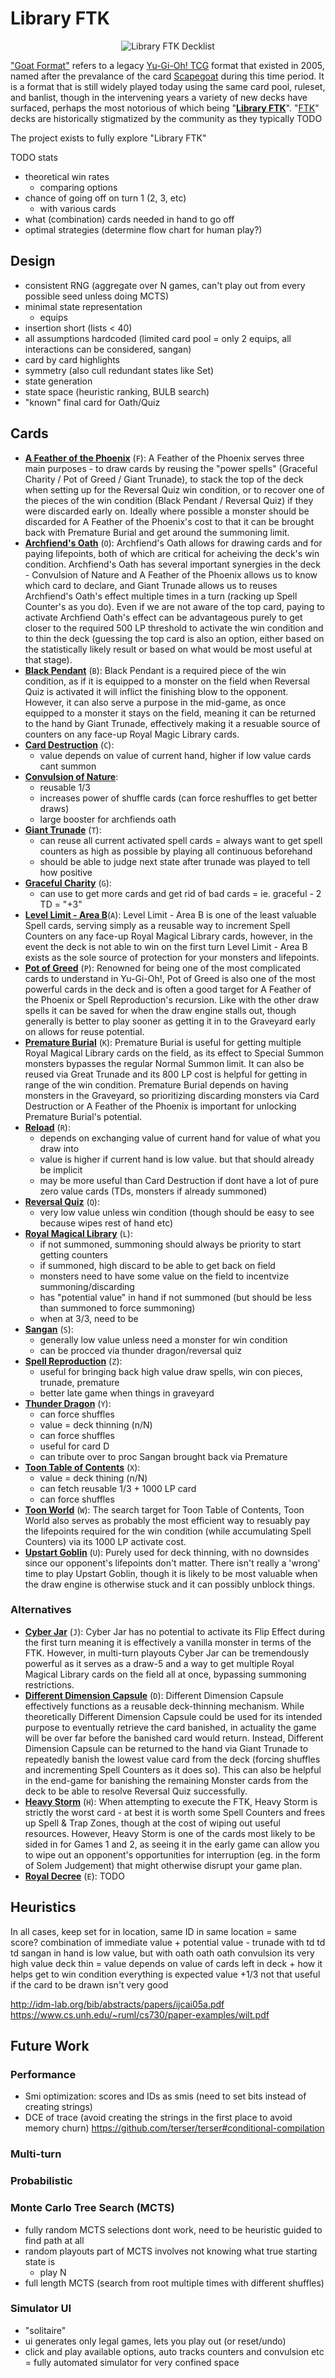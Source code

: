 # Library FTK

<p align="center">
  <img alt="Library FTK Decklist" src="https://user-images.githubusercontent.com/117249/134454031-9836e216-8cb5-4648-a288-dde569e9fca3.png" />
</p>

["Goat Format"](https://www.goatformat.com/whatisgoat.html) refers to a legacy [Yu-Gi-Oh!
TCG](https://en.wikipedia.org/wiki/Yu-Gi-Oh!_Trading_Card_Game) format that existed in 2005, named
after the prevalance of the card
[Scapegoat](https://yugioh.fandom.com/wiki/Scapegoat) during this time period. It is a format that
is still widely played today using the same card pool, ruleset, and banlist, though in the
intervening years a variety of new decks have surfaced, perhaps the most notorious of which being
"[**Library FTK**](https://www.goatformat.com/library-ftk.html)".
"[FTK](https://yugioh.fandom.com/wiki/First_Turn_Kill)" decks are historically stigmatized by the
community as they typically TODO

The project exists to fully explore "Library FTK"

TODO stats

- theoretical win rates
  - comparing options
- chance of going off on turn 1 (2, 3, etc)
  - with various cards
- what (combination) cards needed in hand to go off
- optimal strategies (determine flow chart for human play?)

## Design

- consistent RNG (aggregate over N games, can't play out from every possible seed unless doing MCTS)
- minimal state representation
  - equips
- insertion short (lists < 40)
- all assumptions hardcoded (limited card pool = only 2 equips, all interactions can be considered, sangan)
- card by card highlights
- symmetry (also cull redundant states like Set)
- state generation
- state space (heuristic ranking, BULB search)
- "known" final card for Oath/Quiz

## Cards

- [**A Feather of the Phoenix**](https://yugioh.fandom.com/wiki/A_Feather_of_the_Phoenix) (`F`): A
  Feather of the Phoenix serves three main purposes - to draw cards by reusing the "power spells"
  (Graceful Charity / Pot of Greed / Giant Trunade), to stack the top of the deck when setting up
  for the Reversal Quiz win condition, or to recover one of the pieces of the win condition (Black
  Pendant / Reversal Quiz) if they were discarded early on. Ideally where possible a monster should
  be discarded for A Feather of the Phoenix's cost to that it can be brought back with Premature
  Burial and get around the summoning limit.
- [**Archfiend's Oath**](https://yugioh.fandom.com/wiki/Archfiend%27s_Oath) (`O`): Archfiend's Oath
  allows for drawing cards and for paying lifepoints, both of which are critical for acheiving the
  deck's win condition. Archfiend's Oath has several important synergies in the deck - Convulsion of
  Nature and A Feather of the Phoenix allows us to know which card to declare, and Giant Trunade
  allows us to reuses Archfiend's Oath's effect multiple times in a turn (racking up Spell Counter's
  as you do). Even if we are not aware of the top card, paying to activate Archfiend Oath's effect
  can be advantageous purely to get closer to the required 500 LP threshold to activate the win
  condition and to thin the deck (guessing the top card is also an option, either based on the
  statistically likely result or based on what would be most useful at that stage).
- [**Black Pendant**](https://yugioh.fandom.com/wiki/Black_Pendant) (`B`): Black Pendant is a
  required piece of the win condition, as if it is equipped to a monster on the field when Reversal
  Quiz is activated it will inflict the finishing blow to the opponent. However, it can also serve
  a purpose in the mid-game, as once equipped to a monster it stays on the field, meaning it can be
  returned to the hand by Giant Trunade, effectively making it a resuable source of counters on any
  face-up Royal Magic Library cards.
- [**Card Destruction**](https://yugioh.fandom.com/wiki/Card_Destruction) (`C`):
  - value depends on value of current hand, higher if low value cards cant summon
- [**Convulsion of Nature**](https://yugioh.fandom.com/wiki/Convulsion_of_Nature):
  - reusable 1/3
  - increases power of shuffle cards (can force reshuffles to get better draws)
  - large booster for archfiends oath
- [**Giant Trunade**](https://yugioh.fandom.com/wiki/Giant_Trunade) (`T`):
  - can reuse all current activated spell cards
  = always want to get spell counters as high as possible by playing all continuous beforehand
  - should be able to judge next state after trunade was played to tell how positive
- [**Graceful Charity**](https://yugioh.fandom.com/wiki/Graceful_Charity) (`G`):
  - can use to get more cards and get rid of bad cards = ie. graceful - 2 TD = "+3"
- [**Level Limit - Area B**](https://yugioh.fandom.com/wiki/Level_Limit_-_Area_B)(`A`): Level Limit -
  Area B is one of the least valuable Spell cards, serving simply as a reusable way to increment
  Spell Counters on any face-up Royal Magical Library cards, however, in the event the deck is not
  able to win on the first turn Level Limit - Area B exists as the sole source of protection for
  your monsters and lifepoints.
- [**Pot of Greed**](https://yugioh.fandom.com/wiki/Pot_of_Greed) (`P`): Renowned for being one of
  the most complicated cards to understand in Yu-Gi-Oh!, Pot of Greed is also one of the most
  powerful cards in the deck and is often a good target for A Feather of the Phoenix or Spell
  Reproduction's recursion. Like with the other draw spells it can be saved for when the draw
  engine stalls out, though generally is better to play sooner as getting it in to the Graveyard
  early on allows for reuse potential.
- [**Premature Burial**](https://yugioh.fandom.com/wiki/Premature_Burial) (`K`): Premature Burial is
  useful for getting multiple Royal Magical Library cards on the field, as its effect to Special
  Summon monsters bypasses the regular Normal Summon limit. It can also be reused via Great Trunade
  and its 800 LP cost is helpful for getting in range of the win condition. Premature Burial depends
  on having monsters in the Graveyard, so prioritizing discarding monsters via Card Destruction or A
  Feather of the Phoenix is important for unlocking Premature Burial's potential.
- [**Reload**](https://yugioh.fandom.com/wiki/Reload) (`R`):
  - depends on exchanging value of current hand for value of what you draw into
  - value is higher if current hand is low value. but that should already be implicit
  - may be more useful than Card Destruction if dont have a lot of pure zero value cards (TDs, monsters if already summoned)
- [**Reversal Quiz**](https://yugioh.fandom.com/wiki/Reversal_Quiz) (`Q`):
  - very low value unless win condition (though should be easy to see because wipes rest of hand etc)
- [**Royal Magical Library**](https://yugioh.fandom.com/wiki/Royal_Magical_Library) (`L`):
  - if not summoned, summoning should always be priority to start getting counters
  - if summoned, high discard to be able to get back on field
  - monsters need to have some value on the field to incentvize summoning/discarding
  - has "potential value" in hand if not summoned (but should be less than summoned to force summoning)
  - when at 3/3, need to be
- [**Sangan**](https://yugioh.fandom.com/wiki/Sangan) (`S`):
  - generally low value unless need a monster for win condition
  - can be procced via thunder dragon/reversal quiz
- [**Spell Reproduction**](https://yugioh.fandom.com/wiki/Spell_Reproduction) (`Z`):
  - useful for bringing back high value draw spells, win con pieces, trunade, premature
  - better late game when things in graveyard
- [**Thunder Dragon**](https://yugioh.fandom.com/wiki/Thunder_Dragon) (`Y`):
  - can force shuffles
  - value = deck thinning (n/N)
  - can force shuffles
  - useful for card D
  - can tribute over to proc Sangan brought back via Premature
- [**Toon Table of Contents**](https://yugioh.fandom.com/wiki/Toon_Table_of_Contents) (`X`):
  - value = deck thining (n/N)
  - can fetch reusable 1/3 + 1000 LP card
  - can force shuffles
- [**Toon World**](https://yugioh.fandom.com/wiki/Toon_World) (`W`): The search target for Toon
  Table of Contents, Toon World also serves as probably the most efficient way to resuably pay the
  lifepoints required for the win condition (while accumulating Spell Counters) via its 1000 LP
  activate cost.
- [**Upstart Goblin**](https://yugioh.fandom.com/wiki/Upstart_Goblin) (`U`): Purely used for deck
  thinning, with no downsides since our opponent's lifepoints don't matter. There isn't really a
  'wrong' time to play Upstart Goblin, though it is likely to be most valuable when the draw engine
  is otherwise stuck and it can possibly unblock things.

### Alternatives

- [**Cyber Jar**](https://yugioh.fandom.com/wiki/Cyber_Jar) (`J`): Cyber Jar has no potential to
  activate its Flip Effect during the first turn meaning it is effectively a vanilla monster in
  terms of the FTK. However, in multi-turn playouts Cyber Jar can be tremendously powerful as it
  serves as a draw-5 and a way to get multiple Royal Magical Library cards on the field all at once,
  bypassing summoning restrictions.
- [**Different Dimension Capsule**](https://yugioh.fandom.com/wiki/Different_Dimension_Capsule) (`D`):
  Different Dimension Capsule effectively functions as a reusable deck-thinning mechanism. While
  theoretically Different Dimension Capsule could be used for its intended purpose to eventually
  retrieve the card banished, in actuality the game will be over far before the banished card would
  return. Instead, Different Dimension Capsule can be returned to the hand via Giant Trunade to
  repeatedly banish the lowest value card from the deck (forcing shuffles and incrementing Spell
  Counters as it does so). This can also be helpful in the end-game for banishing the remaining
  Monster cards from the deck to be able to resolve Reversal Quiz successfully.
- [**Heavy Storm**](https://yugioh.fandom.com/wiki/Heavy_Storm) (`H`): When attempting to execute
  the FTK, Heavy Storm is strictly the worst card - at best it is worth some Spell Counters and
  frees up Spell & Trap Zones, though at the cost of wiping out useful resources. However, Heavy
  Storm is one of the cards most likely to be sided in for Games 1 and 2, as seeing it in the early
  game can allow you to wipe out an opponent's opportunities for interruption (eg. in the form of
  Solem Judgement) that might otherwise disrupt your game plan.
- [**Royal Decree**](https://yugioh.fandom.com/wiki/Royal_Decree) (`E`): TODO

## Heuristics

In all cases, keep set for in location, same ID in same location = same score?
combination of immediate value + potential value - trunade with td td td sangan in hand is low value, but
with oath oath oath convulsion its very high value
deck thin = value depends on value of cards left in deck + how it helps get to win condition
everything is expected value +1/3 not that useful if the card to be drawn isn't very good

http://idm-lab.org/bib/abstracts/papers/ijcai05a.pdf
https://www.cs.unh.edu/~ruml/cs730/paper-examples/wilt.pdf

## Future Work

### Performance

- Smi optimization: scores and IDs as smis (need to set bits instead of creating strings)
- DCE of trace (avoid creating the strings in the first place to avoid memory churn) https://github.com/terser/terser#conditional-compilation

### Multi-turn

### Probabilistic

### Monte Carlo Tree Search (MCTS)

- fully random MCTS selections dont work, need to be heuristic guided to find path at all
- random playouts part of MCTS involves not knowing what true starting state is
  - play N
- full length MCTS (search from root multiple times with different shuffles)

### Simulator UI

- "solitaire"
- ui generates only legal games, lets you play out (or reset/undo)
- click and play available options, auto tracks counters and convulsion etc = fully automated simulator for very confined space